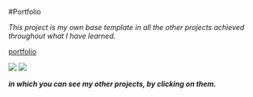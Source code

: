 #Portfolio


*This project is my own base template in all the other projects achieved throughout what I have learned.*


[portfolio](https://github.com/oscar91511/portfolio "portfolio")

![]( https://i.ibb.co/1LJ3gVV/Captura-de-pantalla-402.png)
![](https://i.ibb.co/TbfKkVh/Captura-de-pantalla-403.png)

***in which you can see my other projects, by clicking on them.***




